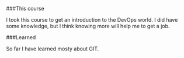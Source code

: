 ###This course

I took this course to get an introduction to the DevOps world. I did have some knowledge, but I think knowing more will
help me to get a job.

###Learned

So far I have learned mosty about GIT.